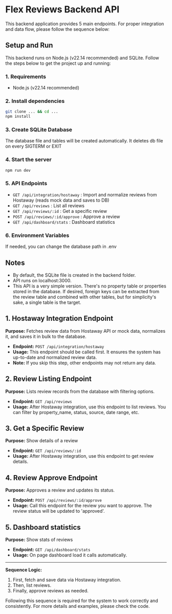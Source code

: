 # Flex Reviews Backend API

This backend application provides 5 main endpoints. For proper integration and data flow, please follow the sequence below:

## Setup and Run

This backend runs on Node.js (v22.14 recommended) and SQLite. Follow the steps below to get the project up and running:

### 1. Requirements
- Node.js (v22.14 recommended)

### 2. Install dependencies

```bash
git clone ... && cd ...
npm install
```

### 3. Create SQLite Database

The database file and tables will be created automatically. It deletes db file on every SIGTERM or EXIT

### 4. Start the server

```bash
npm run dev
```

### 5. API Endpoints
- `GET /api/integration/hostaway` : Import and normalize reviews from Hostaway (reads mock data and saves to DB)
- `GET /api/reviews` : List all reviews
- `GET /api/reviews/:id` : Get a specific review
- `POST /api/reviews/:id/approve` : Approve a review
- `GET /api/dashboard/stats` : Dashboard statistics

### 6. Environment Variables
If needed, you can change the database path in .env

## Notes
- By default, the SQLite file is created in the backend folder.
- API runs on localhost:3000.
- This API is a very simple version. There's no property table or properties stored in the database. If desired, foreign keys can be extracted from the review table and combined with other tables, but for simplicity's sake, a single table is the target.

## 1. Hostaway Integration Endpoint

**Purpose:** Fetches review data from Hostaway API or mock data, normalizes it, and saves it in bulk to the database.

- **Endpoint:** `POST /api/integration/hostaway`
- **Usage:** This endpoint should be called first. It ensures the system has up-to-date and normalized review data.
- **Note:** If you skip this step, other endpoints may not return any data.

## 2. Review Listing Endpoint

**Purpose:** Lists review records from the database with filtering options.

- **Endpoint:** `GET /api/reviews`
- **Usage:** After Hostaway integration, use this endpoint to list reviews. You can filter by property_name, status, source, date range, etc.

## 3. Get a Specific Review

**Purpose:** Show details of a review

- **Endpoint:** `GET /api/reviews/:id`
- **Usage:** After Hostaway integration, use this endpoint to get review details.

## 4. Review Approve Endpoint

**Purpose:** Approves a review and updates its status.

- **Endpoint:** `POST /api/reviews/:id/approve`
- **Usage:** Call this endpoint for the review you want to approve. The review status will be updated to 'approved'.

## 5. Dashboard statistics

**Purpose:** Show stats of reviews

- **Endpoint:** `GET /api/dashboard/stats`
- **Usage:** On page dashboard load it calls automatically.

---

**Sequence Logic:**
1. First, fetch and save data via Hostaway integration.
2. Then, list reviews.
3. Finally, approve reviews as needed.

Following this sequence is required for the system to work correctly and consistently. For more details and examples, please check the code.
